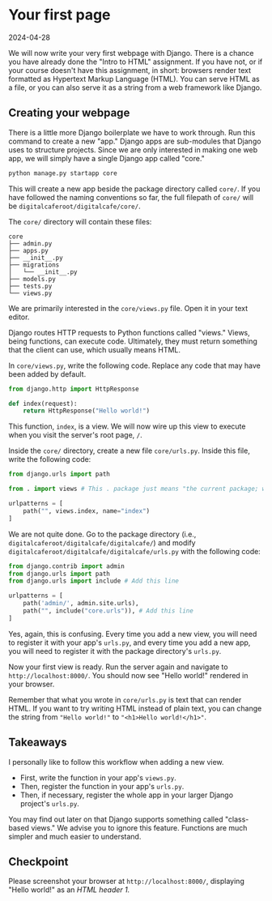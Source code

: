 # Your first page

2024-04-28

We will now write your very first webpage with Django. There is a chance you have already done the "Intro to HTML" assignment. If you have not, or if your course doesn't have this assignment, in short: browsers render text formatted as Hypertext Markup Language (HTML). You can serve HTML as a file, or you can also serve it as a string from a web framework like Django.

## Creating your webpage

There is a little more Django boilerplate we have to work through. Run this command to create a new "app." Django apps are sub-modules that Django uses to structure projects. Since we are only interested in making one web app, we will simply have a single Django app called "core."

```bash
python manage.py startapp core
```

This will create a new app beside the package directory called `core/`. If you have followed the naming conventions so far, the full filepath of `core/` will be `digitalcaferoot/digitalcafe/core/`.

The `core/` directory will contain these files:

```
core
├── admin.py
├── apps.py
├── __init__.py
├── migrations
│   └── __init__.py
├── models.py
├── tests.py
└── views.py
```

We are primarily interested in the `core/views.py` file. Open it in your text editor.

Django routes HTTP requests to Python functions called "views." Views, being functions, can execute code. Ultimately, they must return something that the client can use, which usually means HTML.

In `core/views.py`, write the following code. Replace any code that may have been added by default.

```python
from django.http import HttpResponse

def index(request):
    return HttpResponse("Hello world!")
```

This function, `index`, is a view. We will now wire up this view to execute when you visit the server's root page, `/`.

Inside the `core/` directory, create a new file `core/urls.py`. Inside this file, write the following code:

```python
from django.urls import path

from . import views # This . package just means "the current package; we are importing the sister file "views.py"

urlpatterns = [
    path("", views.index, name="index")
]
```

We are not quite done. Go to the package directory (i.e., `digitalcaferoot/digitalcafe/digitalcafe/`) and modify `digitalcaferoot/digitalcafe/digitalcafe/urls.py` with the following code:

```python
from django.contrib import admin
from django.urls import path
from django.urls import include # Add this line

urlpatterns = [
    path('admin/', admin.site.urls),
    path("", include("core.urls")), # Add this line
]
```

Yes, again, this is confusing. Every time you add a new view, you will need to register it with your app's `urls.py`, and every time you add a new app, you will need to register it with the package directory's `urls.py`.

Now your first view is ready. Run the server again and navigate to `http://localhost:8000/`. You should now see "Hello world!" rendered in your browser.

Remember that what you wrote in `core/urls.py` is text that can render HTML. If you want to try writing HTML instead of plain text, you can change the string from `"Hello world!"` to `"<h1>Hello world!</h1>"`.

## Takeaways

I personally like to follow this workflow when adding a new view.

- First, write the function in your app's `views.py`.
- Then, register the function in your app's `urls.py`.
- Then, if necessary, register the whole app in your larger Django project's `urls.py`.

You may find out later on that Django supports something called "class-based views." We advise you to ignore this feature. Functions are much simpler and much easier to understand.

## Checkpoint

Please screenshot your browser at `http://localhost:8000/`, displaying "Hello world!" as an _HTML header 1._
